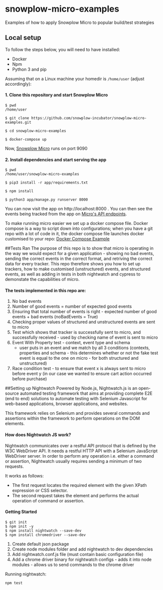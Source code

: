 # snowplow-micro-examples
Examples of how to apply Snowplow Micro to popular build/test strategies


## Local setup

To follow the steps below, you will need to have installed:

 - Docker
 - Npm
 - Python 3 and pip

Assuming that on a Linux machine your homedir is `/home/user` (adjust accordingly):

#### 1. Clone this repository and start Snowplow Micro

```
$ pwd
/home/user

$ git clone https://github.com/snowplow-incubator/snowplow-micro-examples.git

$ cd snowplow-micro-examples

$ docker-compose up

```

Now, [Snowplow Micro](https://github.com/snowplow-incubator/snowplow-micro) runs on port 9090


#### 2. Install dependencies and start serving the app

```
$ pwd
/home/user/snowplow-micro-examples

$ pip3 install -r app/requirements.txt

$ npm install

$ python3 app/manage.py runserver 8000

```
You can now visit the app on http://localhost:8000 . You can then see the events being tracked from the app on [Micro's API endpoints](https://github.com/snowplow-incubator/snowplow-micro#3-rest-api).

To make running micro easier we set up a docker compose file. Docker compose is a way to script down into configurations; when you have a git repo with a lot of code in it, the docker compose file launches docker customised to your repo:
[Docker Compose Example](https://github.com/snowplow/iglu/blob/release/0.6.0/2-repositories/iglu-server/docker/docker-compose.yml)

##Tests Ran
The purpose of this repo is to show that micro is operating in the way we would expect for a given application - showing no bad events, sending the correct events in the correct format, and retriving the correct data for every tracker.
This repo therefore shows you how to set up trackers, how to make customised (unstructured) events, and structured events, as well as adding in tests in both nightwatch and cypress to demonstate the capabilities of micro.
#### The tests implemented in this repo are:
1) No bad events
2) Number of good events = number of expected good events
3) Ensuring that total number of events is right - expected number of good events + bad events (noBadEvents = True)
4) Checking proper values of structured and unstructured events are sent to micro
5) Test which shows that tracker is successfully sent to micro, and successfully received - used by checking name of event is sent to micro
6) Event With Property test - context, event type and schema 
	- user puts in an event and we match by all 3 conditions (contexts, properties and schema - this determines whether or not the fake test event is equal to the one on micro - for both structured and unstructured)
7) Race condition test - to ensure that event x is always sent to micro before event y (in our case we wanted to ensure cart action occurred before purchase)

##Setting up Nightwatch
Powered by Node.js, Nightwatch.js is an open-source automated testing framework that aims at providing complete E2E (end to end) solutions to automate testing with Selenium Javascript for web-based applications, browser applications, and websites. 

This framework relies on Selenium and provides several commands and assertions within the framework to perform operations on the DOM elements.

#### How does Nightwatch JS work?
Nightwatch communicates over a restful API protocol that is defined by the W3C WebDriver API. It needs a restful HTTP API with a Selenium JavaScript WebDriver server.
In order to perform any operation i.e. either a command or assertion, Nightwatch usually requires sending a minimum of two requests. 

It works as follows:

- The first request locates the required element with the given XPath expression or CSS selector.
- The second request takes the element and performs the actual operation of command or assertion.

#### Getting Started
```
$ git init
$ npm init -y 
$ npm install nightwatch --save-dev 
$ npm install chromedriver --save-dev 
```
1. Create default json package
2. Create node modules folder and add nightwatch to dev dependencies
3. Add nightwatch.conf.js file (must contain basic configuration file)
4. Add a chrome driver binary for nightwatch configs - adds it into node modules - allows us to send commands to the chrome driver

Running nightwatch:
```
npm test
```
